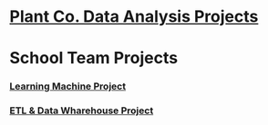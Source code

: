 

# [Plant Co. Data Analysis Projects](https://github.com/Evank2023/Portfolio/tree/PlantCo)


# School Team Projects
### [Learning Machine Project](https://github.com/Evank2023/DSTI_School_Project_Machine_Learning)
### [ETL & Data Wharehouse Project](https://github.com/Evank2023/School_Project_ETL_and_DataWharehouse)
